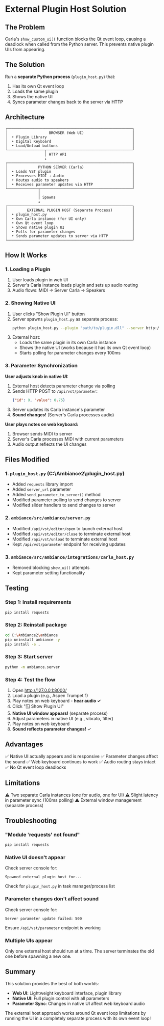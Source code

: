 # External Plugin Host Solution

## The Problem

Carla's `show_custom_ui()` function blocks the Qt event loop, causing a deadlock when called from the Python server. This prevents native plugin UIs from appearing.

## The Solution

Run a **separate Python process** (`plugin_host.py`) that:
1. Has its own Qt event loop
2. Loads the same plugin
3. Shows the native UI
4. Syncs parameter changes back to the server via HTTP

## Architecture

```
┌─────────────────────────────────────────────────────────┐
│                   BROWSER (Web UI)                      │
│  • Plugin Library                                       │
│  • Digital Keyboard                                     │
│  • Load/Unload buttons                                  │
└─────────────────┬───────────────────────────────────────┘
                  │ HTTP API
                  ↓
┌─────────────────────────────────────────────────────────┐
│              PYTHON SERVER (Carla)                      │
│  • Loads VST plugin                                     │
│  • Processes MIDI → Audio                               │
│  • Routes audio to speakers                             │
│  • Receives parameter updates via HTTP                  │
└──────────────┬──────────────────────────────────────────┘
               │
               │ Spawns
               ↓
┌─────────────────────────────────────────────────────────┐
│         EXTERNAL PLUGIN HOST (Separate Process)         │
│  • plugin_host.py                                       │
│  • Own Carla instance (for UI only)                     │
│  • Own Qt event loop                                    │
│  • Shows native plugin UI                               │
│  • Polls for parameter changes                          │
│  • Sends parameter updates to server via HTTP           │
└─────────────────────────────────────────────────────────┘
```

## How It Works

### 1. Loading a Plugin
1. User loads plugin in web UI
2. Server's Carla instance loads plugin and sets up audio routing
3. Audio flows: MIDI → Server Carla → Speakers

### 2. Showing Native UI
1. User clicks "Show Plugin UI" button
2. Server spawns `plugin_host.py` as separate process:
   ```bash
   python plugin_host.py --plugin "path/to/plugin.dll" --server http://127.0.0.1:8000
   ```
3. External host:
   - Loads the same plugin in its own Carla instance
   - Shows the native UI (works because it has its own Qt event loop)
   - Starts polling for parameter changes every 100ms

### 3. Parameter Synchronization

**User adjusts knob in native UI:**
1. External host detects parameter change via polling
2. Sends HTTP POST to `/api/vst/parameter`:
   ```json
   {"id": 0, "value": 0.75}
   ```
3. Server updates its Carla instance's parameter
4. **Sound changes!** (Server's Carla processes audio)

**User plays notes on web keyboard:**
1. Browser sends MIDI to server
2. Server's Carla processes MIDI with current parameters
3. Audio output reflects the UI changes

## Files Modified

### 1. `plugin_host.py` (C:\Ambiance2\plugin_host.py)
- Added `requests` library import
- Added `server_url` parameter
- Added `send_parameter_to_server()` method
- Modified parameter polling to send changes to server
- Modified slider handlers to send changes to server

### 2. `ambiance/src/ambiance/server.py`
- Modified `/api/vst/editor/open` to launch external host
- Modified `/api/vst/editor/close` to terminate external host
- Modified `/api/vst/unload` to terminate external host
- Kept `/api/vst/parameter` endpoint for receiving updates

### 3. `ambiance/src/ambiance/integrations/carla_host.py`
- Removed blocking `show_ui()` attempts
- Kept parameter setting functionality

## Testing

### Step 1: Install requirements
```bash
pip install requests
```

### Step 2: Reinstall package
```bash
cd C:\Ambiance2\ambiance
pip uninstall ambiance -y
pip install -e .
```

### Step 3: Start server
```bash
python -m ambiance.server
```

### Step 4: Test the flow
1. Open http://127.0.0.1:8000/
2. Load a plugin (e.g., Aspen Trumpet 1)
3. Play notes on web keyboard - **hear audio ✓**
4. Click "🪟 Show Plugin UI"
5. **Native UI window appears!** (separate process)
6. Adjust parameters in native UI (e.g., vibrato, filter)
7. Play notes on web keyboard
8. **Sound reflects parameter changes!** ✓

## Advantages

✅ Native UI actually appears and is responsive
✅ Parameter changes affect the sound
✅ Web keyboard continues to work
✅ Audio routing stays intact
✅ No Qt event loop deadlocks

## Limitations

⚠️ Two separate Carla instances (one for audio, one for UI)
⚠️ Slight latency in parameter sync (100ms polling)
⚠️ External window management (separate process)

## Troubleshooting

### "Module 'requests' not found"
```bash
pip install requests
```

### Native UI doesn't appear
Check server console for:
```
Spawned external plugin host for...
```

Check for `plugin_host.py` in task manager/process list

### Parameter changes don't affect sound
Check server console for:
```
Server parameter update failed: 500
```

Ensure `/api/vst/parameter` endpoint is working

### Multiple UIs appear
Only one external host should run at a time. The server terminates the old one before spawning a new one.

## Summary

This solution provides the best of both worlds:
- **Web UI**: Lightweight keyboard interface, plugin library
- **Native UI**: Full plugin control with all parameters
- **Parameter Sync**: Changes in native UI affect web keyboard audio

The external host approach works around Qt event loop limitations by running the UI in a completely separate process with its own event loop!
